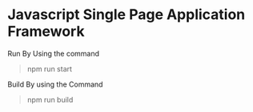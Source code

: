 # Javascript Single Page Application Framework

Run By Using the command

> npm run start

Build By using the Command

> npm run build
